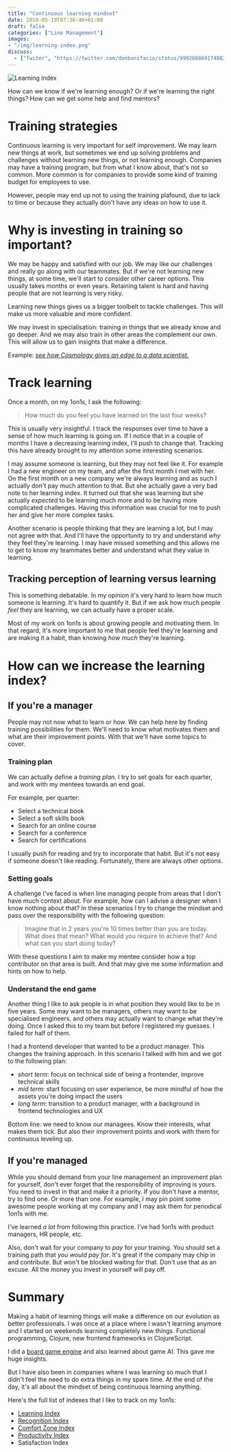 ```yaml
---
title: "Continuous learning mindset"
date: 2018-05-19T07:36:46+01:00
draft: false
categories: ["Line Management"]
images:
- "/img/learning-index.png"
discuss:
  - ["Twiter", "https://twitter.com/donbonifacio/status/999208869174882304"]
---
```


![Learning index](/img/learning-index.png)

How can we know if we're learning enough? Or if we're learning the right
things? How can we get some help and find mentors?

<!--more-->

# Training strategies

Continuous learning is very important for self improvement. We may learn new
things at work, but sometimes we end up solving problems and challenges without
learning new things, or not learning enough. Companies may have a training
program, but from what I know about, that's not so common. More common is for
companies to provide some kind of training budget for employees to use.

However, people may end up not to using the training plafound, due to lack to
time or because they actually don't have any ideas on how to use it.

# Why is investing in training so important?

We may be happy and satisfied with our job. We may like our challenges and
really go along with our teammates. But if we're not learning new things,
at some time, we'll start to consider other career options. This usually
takes months or even years. Retaining talent is hard and having people that
are not learning is very risky.

Learning new things gives us a bigger toolbelt to tackle challenges. This
will make us more valuable and more confident.

We may invest in specialisation: training in things that we already know
and go deeper. And we may also train in other areas the complement our own. This
will allow us to gain insights that make a difference.

Example: [_see how Cosmology gives an edge to a data scientist._](/post/data-scientist-interview-raquel-ribeiro/)

# Track learning

Once a month, on my 1on1s, I ask the following:

> How much do you feel you have learned on the last four weeks?

This is usually very insightful. I track the responses over time to have a sense
of how much learning is going on. If I notice that in a couple of months I
have a decreasing learning index, I'll push to change that. Tracking this have
already brought to my attention some interesting scenarios.

I may assume someone is learning, but they may not feel like it. For example
I had a new engineer on my team, and after the first month I met with her.
On the first month on a new company we're always learning and as such I
actually don't pay much attention to that. But she actually gave a very bad
note to her learning index. It turned out that she was learning but she
actually _expected_ to be learning much more and to be having more complicated
challenges. Having this information was crucial for me to push her and give
her more complex tasks.

Another scenario is people thinking that they are learning a lot, but I may not
agree with that. And I'll have the opportunity to try and understand _why_
they feel they're learning. I may have missed something and this allows me
to get to know my teammates better and understand what they value in learning.

## Tracking perception of learning versus learning

This is something debatable. In my opinion it's very hard to learn how much
someone is learning. It's hard to quantify it. But if we ask how much people
_feel_ they are learning, we can actually have a proper scale.

Most of my work on 1on1s is about growing people and motivating them. In that
regard, it's more important to me that people feel they're learning and are
making it a habit, than knowing _how much_ they're learning.

# How can we increase the learning index?

## If you're a manager

People may not now what to learn or how. We can help here by finding training
possibilities for them. We'll need to know what motivates them and what
are their improvement points. With that we'll have some topics to cover.

### Training plan

We can actually define a _training plan_. I try to set goals for each quarter,
and work with my mentees towards an end goal.

For example, per quarter:

* Select a technical book
* Select a soft skills book
* Search for an online course
* Search for a conference
* Search for certifications

I usually push for reading and try to incorporate that habit. But it's not
easy if someone doesn't like reading. Fortunately, there are always other
options.

### Setting goals

A challenge I've faced is when line managing people from areas that I don't have
much context about. For example, how can I advise a designer when I know nothing
about that? In these scenarios I try to change the mindset and pass over the
responsibility with the following question:

> Imagine that in 2 years you're 10 times better than you are today.
> What does that mean? What would you require to achieve that? And what can
> you start doing today?

With these questions I aim to make my mentee consider how a top contributor on
that area is built. And that may give me some information and hints on
how to help.

### Understand the end game

Another thing I like to ask people is in what position they would like to
be in five years. Some may want to be managers, others may want to be specialised
engineers, and others may actually want to change what they're doing. Once
I asked this to my team but before I registered my guesses. I failed for
half of them.

I had a frontend developer that wanted to be a product manager. This changes
the training approach. In this scenario I talked with him and we got to the
following plan:

* _short term_: focus on technical side of being a frontender, improve technical
  skills
* _mid term_: start focusing on user experience, be more mindful of how the
  assets you're doing impact the users
* _long term_: transition to a product manager, with a background in frontend
  technologies and UX

Bottom line: we need to know our managees. Know their interests, what makes
them tick. But also their improvement points and work with them for continuous
leveling up.

## If you're managed

While you should demand from your line management an improvement plan for
yourself, don't ever forget that the responsibility of improving is yours.
You need to invest in that and make it a priority. If you don't have a mentor,
try to find one. Or more than one. For example, I may pin point some awesome
people working at my company and I may ask them for periodical 1on1s with me.

I've learned _a lot_ from following this practice. I've had 1on1s with product
managers, HR people, etc.

Also, don't wait for your company to _pay_ for your training. You should set
a training path that _you would pay for_. It's great if the company may
chip in and contribute. But won't be blocked waiting for that. Don't use
that as an excuse. All the money you invest in yourself will pay off.

# Summary

Making a habit of learning things will make a difference on our evolution
as better professionals. I was once at a place where I wasn't learning anymore
and I started on weekends learning completely new things. Functional programming,
Clojure, new frontend frameworks in ClojureScript.

I did a [board game engine](https://github.com/orionsbelt-battlegrounds/obb-rules)
and also learned about game AI. This gave me huge insights.

But I have also been in companies where I was learning so much that I didn't
feel the need to do extra things in my spare time. At the end of the day,
it's all about the mindset of being continuous learning anything.

Here's the full list of indexes that I like to track on my 1on1s:

* [Learning Index](/post/learning-index/)
* [Recognition Index](/post/recognition-index/)
* [Comfort Zone Index](/post/comfort-zone-index/)
* [Productivity Index](/post/productivity-index/)
* Satisfaction Index
